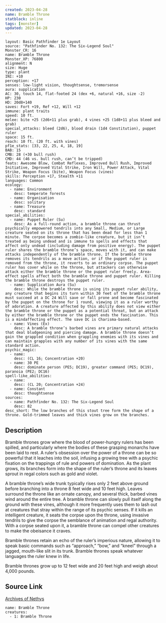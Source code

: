 ```yaml
---
created: 2023-04-28
name: Bramble Throne
statblock: inline
tags: [monster]
updated: 2023-04-28
---
```

```statblock
layout: Basic Pathfinder 1e Layout
source: "Pathfinder No. 132: The Six-Legend Soul"
Monster_CR: 16
name: Bramble Throne
Monster_XP: 76800
alignment: N
size: Huge
type: plant
INI: +10
perception: +17
senses: low-light vision, thoughtsense, tremorsense
aura: supplication
AC: 30, touch 14, flat-footed 24 (dex +6, natural +16, size -2)
HP: 230
HD: 20d8+140
saves: Fort +19, Ref +12, Will +12
immune: plant traits
speed: 10 ft.
melee: bite +25 (2d6+11 plus grab), 4 vines +25 (1d8+11 plus bleed and grab)
special_attacks: bleed (2d6), blood drain (1d4 Constitution), puppet ruler
space: 15 ft.
reach: 10 ft. (20 ft. with vines)
pf1e_stats: [33, 22, 25, 4, 18, 19]
BAB: 15
CMB: 28 (+30 bull rush)
CMD: 44 (46 vs. bull rush, can’t be tripped)
feats: Awesome Blow, Combat Reflexes, Improved Bull Rush, Improved Initiative, Improved Vital Strike, Iron Will, Power Attack, Vital Strike, Weapon Focus (bite), Weapon Focus (vines)
skills: Perception +17, Stealth +11
languages: Common
ecology:
  - name: Environment
    desc: temperate forests
  - name: Organisation
    desc: solitary
  - name: Treasure
    desc: standard
special_abilities:
  - name: Puppet Ruler (Su)
    desc: As a full-round action, a bramble throne can thrust psychically empowered tendrils into any Small, Medium, or Large creature seated on its throne that has been dead for less than 1 minute. The corpse becomes a zombie-like creature, but it isn’t treated as being undead and is immune to spells and effects that affect only undead (including damage from positive energy). The puppet ruler shares the bramble throne’s space, moves with it, and can make attacks independently of the bramble throne. If the bramble throne removes its tendrils as a move action, or if the puppet ruler is removed from the throne, it reverts to an ordinary corpse. The puppet ruler has cover while on the throne, but attackers can otherwise attack either the bramble throne or the puppet ruler freely. Area-effect spells affect both the bramble throne and puppet ruler. Killing the bramble throne destroys the puppet ruler.
  - name: Supplication Aura (Su)
    desc: While the bramble throne is using its puppet ruler ability, any creature that begins its turn within 30 feet of the bramble throne must succeed at a DC 24 Will save or fall prone and become fascinated by the puppet on the throne for 1 round, viewing it as a ruler worthy of adoration. A creature affected by this ability does not view either the bramble throne or the puppet as a potential threat, but an attack by either the bramble throne or the puppet ends the fascination. This is a mindaffecting effect. The save DC is Charisma-based.
  - name: Vines (Ex)
    desc: A bramble throne’s barbed vines are primary natural attacks that deal bludgeoning and piercing damage. A bramble throne doesn’t gain the grappled condition when grappling enemies with its vines and can maintain grapples with any number of its vines with the same standard action.
psychic_magic:
  - name:
    desc: (CL 16; Concentration +20)
  - name: 30 PE
    desc: dominate person (PE5; DC19), greater command (PE5; DC19), paranoia (PE2; DC16)
spell-like_abilities:
  - name:
    desc: (CL 20; Concentration +24)
  - name: Constant
    desc: thoughtsense
sources:
  - name: Pathfinder No. 132: The Six-Legend Soul
    desc: 82
desc_short: The low branches of this stout tree form the shape of a throne. Gold-trimmed leaves and thick vines grow on the branches.
```
## Description
Bramble thrones grow where the blood of power-hungry rulers has been spilled, and particularly where the bodies of these grasping monarchs have been laid to rest. A ruler’s obsession over the power of a throne can be so powerful that it leaches into the soil, infusing a growing tree with a psychic fixation on the trappings of rule and powers of domination. As the plant grows, its branches form into the shape of the ruler’s throne and its leaves sprout in regal colors such as gold and violet.

 A bramble throne’s wide trunk typically rises only 2 feet above ground before branching into a throne 8 feet wide and 10 feet high. Leaves surround the throne like an ornate canopy, and several thick, barbed vines wind around the entire tree. A bramble throne can slowly pull itself along the ground with these vines, although it more frequently uses them to lash out at creatures that stray within the range of its psychic senses. If it kills an intelligent creature, it seats the corpse upon the throne, using invasive tendrils to give the corpse the semblance of animation and regal authority. With a corpse seated upon it, a bramble throne can compel other creatures to make the obeisance it craves.

 Bramble thrones retain an echo of the ruler’s imperious nature, allowing it to speak basic commands such as “approach,” “bow,” and “kneel” through a jagged, mouth-like slit in its trunk. Bramble thrones speak whatever languages the ruler knew in life.

 Bramble thrones grow up to 12 feet wide and 20 feet high and weigh about 4,000 pounds.
## Source Link
[Archives of Nethys](https://aonprd.com/MonsterDisplay.aspx?ItemName=Bramble%20Throne)
```encounter-table
name: Bramble Throne
creatures:
  - 1: Bramble Throne
```
